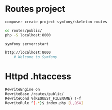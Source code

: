 # Routes project

~~~sh
composer create-project symfony/skeleton routes

cd routes/public/
php -S localhost:8000

symfony server:start

http://localhost:8000
    # Welcome to Symfony
~~~

# Httpd .htaccess

~~~sh
RewriteEngine on
RewriteBase /routes/public/
RewriteCond %{REQUEST_FILENAME} !-f
RewriteRule ^(.*)$ index.php [L,QSA]
~~~
